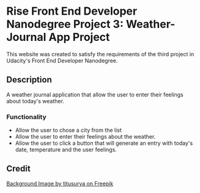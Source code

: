 # Rise Front End Developer Nanodegree Project 3: Weather-Journal App Project
This website was created to satisfy the requirements of the third project in Udacity's Front End Developer Nanodegree.

## Description
A weather journal application that allow the user to enter their feelings about today's weather.

### Functionality
- Allow the user to chose a city from the list
- Allow the user to enter their feelings about the weather.
- Allow the user to click a button that will generate an entry with today's date, temperature and the user feelings.

## Credit
[Background Image by titusurya on Freepik](https://www.freepik.com/free-vector/coloured-weather-icons-collection_895655.htm#query=weather&position=4&from_view=keyword)
